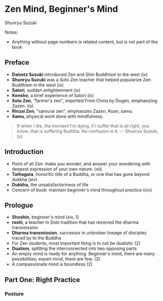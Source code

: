 # Zen Mind, Beginner's Mind

Shunryu Suzuki

Notes:
* Anything without page numbers is related content, but is not part of the book

## Preface

* **Daisetz Suzuki** introduced Zen and Shin Buddhism to the west (ix)
* **Shunryu Suzuki** was a Soto Zen teacher that helped popularize Zen Buddhism in the west (ix)
* **Satori**, sudden enlightenment (ix)
* **Kensho**, a brief experience of Satori (ix)
* **Soto Zen**, "farmer's zen", imported From China by Dogen, emphasizing Zazen. (ix)
* **Rinzai Zen**, "samurai zen", emphasizes Zazen, Koan, samu.
* **Samu**, physical work done with mindfulness.

> If when I die, the moment I'm dying, if I suffer that is all right, you know; that is suffering Buddha. No confusion in it.
  -- Shunryu Suzuki, (x)

## Introduction

* Point of all Zen: make you wonder, and answer your wondering with deepest expression of your own nature. (xii)
* **Tathagata**, honorific title of a Buddha, or one that has gone beyond dukkha (xiv)
* **Dukkha**, the unsatisfactoriness of life
* Concern of book: maintain beginner's mind throughout practice (xiv)

## Prologue

* **Shoshin**, beginner's mind (xiv, 1)
* **roshi**, a teacher in Soto tradition that has received the dharma transmission
* **Dharma transmission**, successor in unbroken lineage of disciples traced by to the Buddha
* For Zen students, most important thing is to not be dualistic (2)
* **Dualism**, splitting the interconnected into two opposing parts
* An empty mind is ready for anything. Beginner's mind, there are many possibilities; expert mind, there are few. (2)
* A compassionate mind is boundless (2)

## Part One: Right Practice

### Posture
